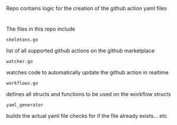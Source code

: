 #
Repo contains logic for the creation of the github action yaml files
#

###
The files in this repo include 

```
skeletons.go
```
list of all supported github actions on the github marketplace

```
watcher.go
```
watches code to automatically update the github action in realtime

```
workflows.go
```
defines all structs and functions to be used on the workflow structs

```
yaml_generator
```
builds the actual yaml file checks for if the file already exists... etc
###